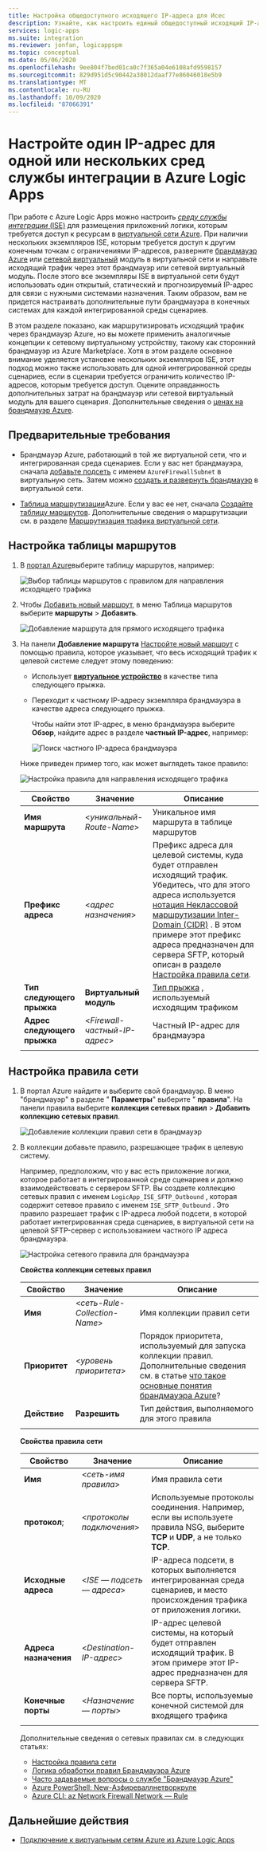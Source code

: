 ```yaml
---
title: Настройка общедоступного исходящего IP-адреса для Исес
description: Узнайте, как настроить единый общедоступный исходящий IP-адрес для сред службы интеграции (Исес) в Azure Logic Apps
services: logic-apps
ms.suite: integration
ms.reviewer: jonfan, logicappspm
ms.topic: conceptual
ms.date: 05/06/2020
ms.openlocfilehash: 9ee804f7bed01ca0c7f365a04e6108afd9598157
ms.sourcegitcommit: 829d951d5c90442a38012daaf77e86046018e5b9
ms.translationtype: MT
ms.contentlocale: ru-RU
ms.lasthandoff: 10/09/2020
ms.locfileid: "87066391"
---
```

# <a name="set-up-a-single-ip-address-for-one-or-more-integration-service-environments-in-azure-logic-apps"></a>Настройте один IP-адрес для одной или нескольких сред службы интеграции в Azure Logic Apps

При работе с Azure Logic Apps можно настроить [ *среду службы интеграции* (ISE)](../logic-apps/connect-virtual-network-vnet-isolated-environment-overview.md) для размещения приложений логики, которым требуется доступ к ресурсам в [виртуальной сети Azure](../virtual-network/virtual-networks-overview.md). При наличии нескольких экземпляров ISE, которым требуется доступ к другим конечным точкам с ограничениями IP-адресов, разверните [брандмауэр Azure](../firewall/overview.md) или [сетевой виртуальный](../virtual-network/virtual-networks-overview.md#filter-network-traffic) модуль в виртуальной сети и направьте исходящий трафик через этот брандмауэр или сетевой виртуальный модуль. После этого все экземпляры ISE в виртуальной сети будут использовать один открытый, статический и прогнозируемый IP-адрес для связи с нужными системами назначения. Таким образом, вам не придется настраивать дополнительные пути брандмауэра в конечных системах для каждой интегрированной среды сценариев.

В этом разделе показано, как маршрутизировать исходящий трафик через брандмауэр Azure, но вы можете применить аналогичные концепции к сетевому виртуальному устройству, такому как сторонний брандмауэр из Azure Marketplace. Хотя в этом разделе основное внимание уделяется установке нескольких экземпляров ISE, этот подход можно также использовать для одной интегрированной среды сценариев, если в сценарии требуется ограничить количество IP-адресов, которым требуется доступ. Оцените оправданность дополнительных затрат на брандмауэр или сетевой виртуальный модуль для вашего сценария. Дополнительные сведения о [ценах на брандмауэр Azure](https://azure.microsoft.com/pricing/details/azure-firewall/).

## <a name="prerequisites"></a>Предварительные требования

* Брандмауэр Azure, работающий в той же виртуальной сети, что и интегрированная среда сценариев. Если у вас нет брандмауэра, сначала [добавьте подсеть](../virtual-network/virtual-network-manage-subnet.md#add-a-subnet) с именем `AzureFirewallSubnet` в виртуальную сеть. Затем можно [создать и развернуть брандмауэр](../firewall/tutorial-firewall-deploy-portal.md#deploy-the-firewall) в виртуальной сети.

* [Таблица маршрутизации](../virtual-network/manage-route-table.md)Azure. Если у вас ее нет, сначала [Создайте таблицу маршрутов](../virtual-network/manage-route-table.md#create-a-route-table). Дополнительные сведения о маршрутизации см. в разделе [Маршрутизация трафика виртуальной сети](../virtual-network/virtual-networks-udr-overview.md).

## <a name="set-up-route-table"></a>Настройка таблицы маршрутов

1. В [портал Azure](https://portal.azure.com)выберите таблицу маршрутов, например:

   ![Выбор таблицы маршрутов с правилом для направления исходящего трафика](./media/connect-virtual-network-vnet-set-up-single-ip-address/select-route-table-for-virtual-network.png)

1. Чтобы [Добавить новый маршрут](../virtual-network/manage-route-table.md#create-a-route), в меню Таблица маршрутов выберите **маршруты**  >  **Добавить**.

   ![Добавление маршрута для прямого исходящего трафика](./media/connect-virtual-network-vnet-set-up-single-ip-address/add-route-to-route-table.png)

1. На панели **Добавление маршрута** [Настройте новый маршрут](../virtual-network/manage-route-table.md#create-a-route) с помощью правила, которое указывает, что весь исходящий трафик к целевой системе следует этому поведению:

   * Использует [**виртуальное устройство**](../virtual-network/virtual-networks-udr-overview.md#user-defined) в качестве типа следующего прыжка.

   * Переходит к частному IP-адресу экземпляра брандмауэра в качестве адреса следующего прыжка.

     Чтобы найти этот IP-адрес, в меню брандмауэра выберите **Обзор**, найдите адрес в разделе **частный IP-адрес**, например:

     ![Поиск частного IP-адреса брандмауэра](./media/connect-virtual-network-vnet-set-up-single-ip-address/find-firewall-private-ip-address.png)

   Ниже приведен пример того, как может выглядеть такое правило:

   ![Настройка правила для направления исходящего трафика](./media/connect-virtual-network-vnet-set-up-single-ip-address/add-rule-to-route-table.png)

   | Свойство | Значение | Описание |
   |----------|-------|-------------|
   | **Имя маршрута** | <*уникальный-Route-Name*> | Уникальное имя маршрута в таблице маршрутов |
   | **Префикс адреса** | <*адрес назначения*> | Префикс адреса для целевой системы, куда будет отправлен исходящий трафик. Убедитесь, что для этого адреса используется [нотация Неклассовой маршрутизации Inter-Domain (CIDR)](https://en.wikipedia.org/wiki/Classless_Inter-Domain_Routing) . В этом примере этот префикс адреса предназначен для сервера SFTP, который описан в разделе [Настройка правила сети](#set-up-network-rule). |
   | **Тип следующего прыжка** | **Виртуальный модуль** | [Тип прыжка](../virtual-network/virtual-networks-udr-overview.md#next-hop-types-across-azure-tools) , используемый исходящим трафиком |
   | **Адрес следующего прыжка** | <*Firewall-частный-IP-адрес*> | Частный IP-адрес для брандмауэра |
   |||

<a name="set-up-network-rule"></a>

## <a name="set-up-network-rule"></a>Настройка правила сети

1. В портал Azure найдите и выберите свой брандмауэр. В меню "брандмауэр" в разделе " **Параметры**" выберите " **правила**". На панели правила выберите **коллекция сетевых правил**  >  **Добавить коллекцию сетевых правил**.

   ![Добавление коллекции правил сети в брандмауэр](./media/connect-virtual-network-vnet-set-up-single-ip-address/add-network-rule-collection.png)

1. В коллекции добавьте правило, разрешающее трафик в целевую систему.

   Например, предположим, что у вас есть приложение логики, которое работает в интегрированной среде сценариев и должно взаимодействовать с сервером SFTP. Вы создаете коллекцию сетевых правил с именем `LogicApp_ISE_SFTP_Outbound` , которая содержит сетевое правило с именем `ISE_SFTP_Outbound` . Это правило разрешает трафик с IP-адреса любой подсети, в которой работает интегрированная среда сценариев, в виртуальной сети на целевой SFTP-сервер с использованием частного IP адреса брандмауэра.

   ![Настройка сетевого правила для брандмауэра](./media/connect-virtual-network-vnet-set-up-single-ip-address/set-up-network-rule-for-firewall.png)

   **Свойства коллекции сетевых правил**

   | Свойство | Значение | Описание |
   |----------|-------|-------------|
   | **Имя** | <*сеть-Rule-Collection-Name*> | Имя коллекции правил сети |
   | **Приоритет** | <*уровень приоритета*> | Порядок приоритета, используемый для запуска коллекции правил. Дополнительные сведения см. в статье [что такое основные понятия брандмауэра Azure](../firewall/firewall-faq.md#what-are-some-azure-firewall-concepts)? |
   | **Действие** | **Разрешить** | Тип действия, выполняемого для этого правила |
   |||

   **Свойства правила сети**

   | Свойство | Значение | Описание |
   |----------|-------|-------------|
   | **Имя** | <*сеть-имя правила*> | Имя правила сети |
   | **протокол**; | <*протоколы подключения*> | Используемые протоколы соединения. Например, если вы используете правила NSG, выберите **TCP** и **UDP**, а не только **TCP**. |
   | **Исходные адреса** | <*ISE — подсеть — адреса*> | IP-адреса подсети, в которых выполняется интегрированная среда сценариев, и место происхождения трафика от приложения логики. |
   | **Адреса назначения** | <*Destination-IP-адрес*> | IP-адрес целевой системы, на который будет отправлен исходящий трафик. В этом примере этот IP-адрес предназначен для сервера SFTP. |
   | **Конечные порты** | <*Назначение — порты*> | Все порты, используемые конечной системой для входящего трафика |
   |||

   Дополнительные сведения о сетевых правилах см. в следующих статьях:

   * [Настройка правила сети](../firewall/tutorial-firewall-deploy-portal.md#configure-a-network-rule)
   * [Логика обработки правил Брандмауэра Azure](../firewall/rule-processing.md#network-rules-and-applications-rules)
   * [Часто задаваемые вопросы о службе "Брандмауэр Azure"](../firewall/firewall-faq.md)
   * [Azure PowerShell: New-Азфиреваллнетворкруле](/powershell/module/az.network/new-azfirewallnetworkrule)
   * [Azure CLI: az Network Firewall Network — Rule](/cli/azure/ext/azure-firewall/network/firewall/network-rule?view=azure-cli-latest#ext-azure-firewall-az-network-firewall-network-rule-create)

## <a name="next-steps"></a>Дальнейшие действия

* [Подключение к виртуальным сетям Azure из Azure Logic Apps](../logic-apps/connect-virtual-network-vnet-isolated-environment.md)
